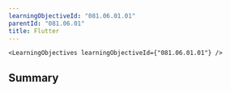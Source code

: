 ```yaml
---
learningObjectiveId: "081.06.01.01"
parentId: "081.06.01"
title: Flutter
---
```


```tsx eval
<LearningObjectives learningObjectiveId={"081.06.01.01"} />
```

## Summary
